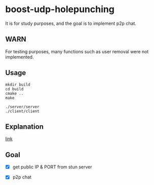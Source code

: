 # boost-udp-holepunching

It is for study purposes, and the goal is to implement p2p chat.

## WARN
For testing purposes, many functions such as user removal were not implemented.

## Usage
```
mkdir build
cd build
cmake ..
make

./server/server
./client/client
```

## Explanation
[link]( https://clucle.tistory.com/entry/c-stun-p2p-chat )

## Goal
- [X] get public IP & PORT from stun server
- [X] p2p chat

